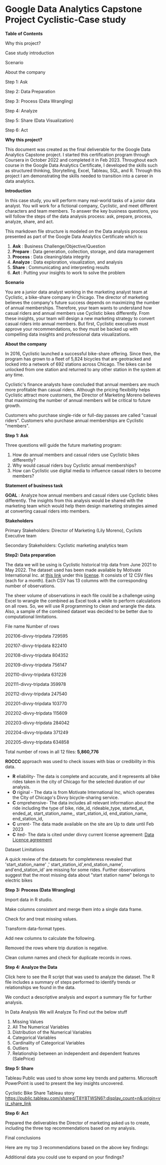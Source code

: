 # **Google Data Analytics Capstone Project Cyclistic-Case study**

**Table of Contents**

Why this project?

Case study introduction

Scenario

About the company

Step 1: Ask

Step 2: Data Preparation

Step 3: Process (Data Wrangling)

Step 4: Analyze

Step 5: Share (Data Visualization)

Step 6: Act

**Why this project?**

This document was created as the final deliverable for the Google Data Analytics Capstone project. I started this certification program through Coursera in October 2022 and completed it in Feb 2023. Throughout each course in the Google Data Analytics Certificate, I developed the skills such as structured thinking, Storytelling, Excel, Tableau, SQL, and R. Through this project I am demonstrating the skills needed to transition into a career in data analytics.

**Introduction**

In this case study, you will perform many real-world tasks of a junior data analyst. You will work for a fictional company, Cyclistic, and meet different characters and team members. To answer the key business questions, you will follow the steps of the data analysis process: ask, prepare, process, analyze, share, and act.

This markdown file structure is modeled on the Data analysis process presented as part of the Google Data Analytics Certificate which is:

1. **Ask** : Business Challenge/Objective/Question
2. **Prepare** : Data generation, collection, storage, and data management
3. **Process** : Data cleaning/data integrity
4. **Analyze** : Data exploration, visualization, and analysis
5. **Share** : Communicating and interpreting results
6. **Act** :  Putting your insights to work to solve the problem

**Scenario**

You are a junior data analyst working in the marketing analyst team at Cyclistic, a bike-share company in Chicago. The director of marketing believes the company's future success depends on maximizing the number of annual memberships. Therefore, your team wants to understand how casual riders and annual members use Cyclistic bikes differently. From these insights, your team will design a new marketing strategy to convert casual riders into annual members. But first, Cyclistic executives must approve your recommendations, so they must be backed up with compelling data insights and professional data visualizations.

**About the company**

In 2016, Cyclistic launched a successful bike-share offering. Since then, the program has grown to a fleet of 5,824 bicycles that are geotracked and locked into a network of 692 stations across Chicago. The bikes can be unlocked from one station and returned to any other station in the system at any time.

Cyclistic's finance analysts have concluded that annual members are much more profitable than casual riders. Although the pricing flexibility helps Cyclistic attract more customers, the Director of Marketing Moreno believes that maximizing the number of annual members will be critical to future growth.

Customers who purchase single-ride or full-day passes are called "casual riders". Customers who purchase annual memberships are Cyclistic "members".

**Step 1: Ask**

Three questions will guide the future marketing program:

1. How do annual members and casual riders use Cyclistic bikes differently?
2. Why would casual riders buy Cyclistic annual memberships?
3. How can Cyclistic use digital media to influence casual riders to become members?

**Statement of business task**

**GOAL** : Analyze how annual members and casual riders use Cyclistic bikes differently. The insights from this analysis would be shared with the marketing team which would help them design marketing strategies aimed at converting casual riders into members.

**Stakeholders**

Primary Stakeholders: Director of Marketing (Lily Moreno), Cyclists Executive team

Secondary Stakeholders: Cyclistic marketing analytics team

**Step2: Data preparation**

The data we will be using is Cyclistic historical trip data from June 2021 to May 2022. The dataset used has been made available by Motivate International Inc. at [this link](https://divvy-tripdata.s3.amazonaws.com/index.html) under this [license](https://ride.divvybikes.com/data-license-agreement). It consists of 12 CSV files (each for a month). Each CSV has 13 columns with the corresponding number of observations.

The sheer volume of observations in each file could be a challenge using Excel to wrangle the combined as Excel took a while to perform calculations on all rows. So, we will use R programming to clean and wrangle the data. Also, a sample of the combined dataset was decided to be better due to computational limitations.

File name              Number of rows

202106-divvy-tripdata 729595

202107-divvy-tripdata 822410

202108-divvy-tripdata 804352

202109-divvy-tripdata 756147

202110-divvy-tripdata 631226

202111-divvy-tripdata 359978

202112-divvy-tripdata 247540

202201-divvy-tripdata 103770

202202-divvy-tripdata 115609

202203-divvy-tripdata 284042

202204-divvy-tripdata 371249

202205-divvy-tripdata 634858

Total number of rows in all 12 files: **5,860,776**

**ROCCC** approach was used to check issues with bias or credibility in this data.

- **R** eliability- The data is complete and accurate, and it represents all bike rides taken in the city of Chicago for the selected duration of our analysis.
- **O** riginal - The data is from Motivate International Inc, which operates the City of Chicago's Divvy bicycle-sharing service.
- **C** omprehensive- The data includes all relevant information about the ride including the type of bike, ride\_id, rideable\_type, started\_at, ended\_at, start\_station\_name,, start\_station\_id, end\_station\_name, end\_station\_id,
- **C** urrent- The data made available on the site are Up to date until Feb 2023
- **C** ited- The data is cited under divvy current license agreement: [Data Licence agreement](https://ride.divvybikes.com/data-license-agreement)

Dataset Limitations

A quick review of the datasets for completeness revealed that 'start\_station\_name' ,' start\_station\_id',end\_station\_name', and'end\_station\_id' are missing for some rides. Further observations suggest that the most missing data about "start station name" belongs to electric bikes

**Step 3: Process (Data Wrangling)**

Import data in R studio.

Make columns consistent and merge them into a single data frame.

Check for and treat missing values.

Transform data-format types.

Add new columns to calculate the following.

Removed the rows where trip duration is negative.

Clean column names and check for duplicate records in rows.

**Step 4: Analyze the Data**

Click here to see the R script that was used to analyze the dataset. The R file includes a summary of steps performed to identify trends or relationships we found in the data.

We conduct a descriptive analysis and export a summary file for further analysis.

In Data Analysis We will Analyze To Find out the below stuff

1. Missing Values
2. All The Numerical Variables
3. Distribution of the Numerical Variables
4. Categorical Variables
5. Cardinality of Categorical Variables
6. Outliers
7. Relationship between an independent and dependent features (SalePrice)

**Step 5: Share**

Tableau Public was used to show some key trends and patterns. Microsoft PowerPoint is used to present the key insights uncovered.

Cyclistic Bike Share Tableau story
<https://public.tableau.com/shared/T8Y8TWSN6?:display_count=n&:origin=viz_share_link>

**Step 6: Act**

Prepared the deliverables the Director of marketing asked us to create, including the three top recommendations based on my analysis.

Final conclusions

Here are my top 3 recommendations based on the above key findings:

Additional data you could use to expand on your findings?
